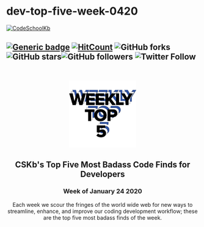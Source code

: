 # dev-top-five-week-0420
<a href="http://CodeSchoolKb.com"><img src="https://github.com/iTrauco/CodeSchoolKb/blob/master/assets/branding/logo_transparent_background.png" width="250" title="CodeSchoolKb" alt="CodeSchoolKb"></a>

<!-- [![CodeSchoolKb](https://github.com/iTrauco/CodeSchoolKb/blob/master/assets/branding/logo_transparent_background.png)](http://codeschoolkb.com) -->

[![Generic badge](https://img.shields.io/badge/CSKb_Top_5-Week_of_January_24_2020-blue.svg)](https://shields.io/) [![HitCount](http://hits.dwyl.io/CodeSchoolKb/dev-top-five-week-0420.svg)](http://hits.dwyl.io/CodeSchoolKb/dev-top-five-week-0420) ![GitHub forks](https://img.shields.io/github/forks/CodeSchoolKb/dev-top-five-week-0420?style=social) ![GitHub stars](https://img.shields.io/github/stars/CodeSchoolKb/dev-top-five-week-0420?style=social)![GitHub followers](https://img.shields.io/github/followers/CodeSchoolKb?label=Follow&style=social) ![Twitter Follow](https://img.shields.io/twitter/follow/CodeSchoolKb?style=social)
---
<!-- PROJECT LOGO -->
<br />
<p align="center">
  <a href="https://github.com/CodeSchoolKb/dev-top-five-week-0420">
    <img src="https://github.com/CodeSchoolKb/dev-top-five-week-0420/blob/readme-input/assets/weekly-top-five-bold.png" alt="Logo" width="35%">
  </a>

  <h2 align="center">CSKb's Top Five Most Badass Code Finds for Developers</h2>
  <h3 align="center">Week of January 24 2020</h3>

  <p align="center">
Each week we scour the fringes of the world wide web for new ways to streamline, enhance, and improve our coding development workflow; these are the top five most badass finds of the week. 
    <br />
    <br />
    <br />
  </p>
</p>



